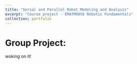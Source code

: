 ```yaml
---
title: "Serial and Parallel Robot Modeling and Analysis"
excerpt: "Course project - EMATM0058 Robotic Fundamentals"
collection: portfolio
---
```



Group Project:
======

woking on it!

